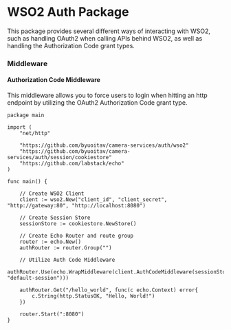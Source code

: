 # WSO2 Auth Package

This package provides several different ways of interacting with WSO2, such as
handling OAuth2 when calling APIs behind WSO2, as well as handling the
Authorization Code grant types.

### Middleware

#### Authorization Code Middleware

This middleware allows you to force users to login when hitting an http endpoint
by utilizing the OAuth2 Authorization Code grant type. 

``` golang
package main

import (
	"net/http"
	
	"https://github.com/byuoitav/camera-services/auth/wso2"
	"https://github.com/byuoitav/camera-services/auth/session/cookiestore"
	"https://github.com/labstack/echo"
)

func main() {
	
	// Create WSO2 Client
	client := wso2.New("client_id", "client_secret", "http://gateway:80", "http://localhost:8080")
	
	// Create Session Store
	sessionStore := cookiestore.NewStore()
	
	// Create Echo Router and route group
	router := echo.New()
	authRouter := router.Group("")
	
	// Utilize Auth Code Middleware
	authRouter.Use(echo.WrapMiddleware(client.AuthCodeMiddleware(sessionStore, "default-session")))
	
	authRouter.Get("/hello_world", func(c echo.Context) error{
		c.String(http.StatusOK, "Hello, World!")
	})
	
	router.Start(":8080")
}
```
